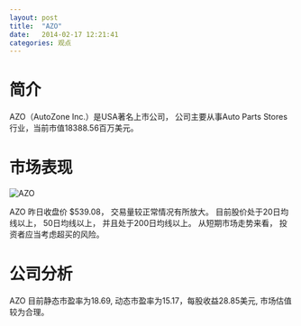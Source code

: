 ```yaml
---
layout: post
title:  "AZO"
date:   2014-02-17 12:21:41
categories: 观点
---
```


# 简介
AZO（AutoZone Inc.）是USA著名上市公司，
公司主要从事Auto Parts Stores行业，当前市值18388.56百万美元。

# 市场表现

![AZO](http://finviz.com/chart.ashx?t=AZO&ty=c&ta=1&p=d&s=l)

AZO 昨日收盘价 $539.08，
交易量较正常情况有所放大。
目前股价处于20日均线以上，
50日均线以上，
并且处于200日均线以上。
从短期市场走势来看，
投资者应当考虑超买的风险。

# 公司分析
AZO 目前静态市盈率为18.69, 动态市盈率为15.17，每股收益28.85美元,
市场估值较为合理。
